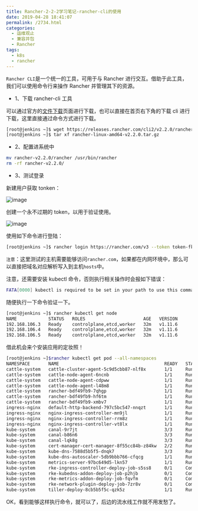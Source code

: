 ```yaml
---
title: Rancher-2-2-2学习笔记-rancher-cli的使用
date: 2019-04-28 18:41:07
permalink: /2734.html
categories:
  - 运维观止
  - 兼容并包
  - Rancher
tags:
  - k8s
  - rancher
---
```


`Rancher CLI`是一个统一的工具，可用于与 Rancher 进行交互。借助于此工具，我们可以使用命令行来操作 Rancher 并管理其下的资源。

- 1、下载 rancher-cli 工具

可以通过官方的[文件下载](https://www.cnrancher.com/docs/rancher/v2.x/cn/install-prepare/download/)页面进行下载，也可以直接在首页右下角的下载 cli 进行下载，这里直接通过命令方式进行下载。

```sh
[root@jenkins ~]$ wget https://releases.rancher.com/cli2/v2.2.0/rancher-linux-amd64-v2.2.0.tar.gz
[root@jenkins ~]$ tar xf rancher-linux-amd64-v2.2.0.tar.gz
```

- 2、配置进系统中

```sh
mv rancher-v2.2.0/rancher /usr/bin/rancher
rm -rf rancher-v2.2.0/
```

- 3、测试登录

新建用户获取 tonken：

![image](https://tvax1.sinaimg.cn/large/008k1Yt0ly1grx5z2fe5fj311j0c0tia.jpg)

创建一个永不过期的 token，以用于验证使用。

![image](https://tvax2.sinaimg.cn/large/008k1Yt0ly1grx5zab82vj30z00m7am6.jpg)

使用如下命令进行登陆：

```sh
[root@jenkins ~]$ rancher login https://rancher.com/v3 --token token-fkgj6:gd2z99wnfgc2zw9pw969rppgbnrfwg7l59l4gccqp5wmdc6vd27r5l
```

`注意`：这里测试的主机需要能够访问`rancher.com`，如果都在内网环境中，那么可以直接把域名对应解析写入到主机`hosts`中。

注意，还需要安装 kubectl 命令，否则执行相关操作时会报如下错误：

```sh
FATA[0000] kubectl is required to be set in your path to use this command. See https://kubernetes.io/docs/tasks/tools/install-kubectl/ for more info. Error: exec: "kubectl": executable file not found in $PATH
```

随便执行一下命令验证一下。

```sh
[root@jenkins ~]$ rancher kubectl get node
NAME            STATUS   ROLES                      AGE   VERSION
192.168.106.3   Ready    controlplane,etcd,worker   32m   v1.11.6
192.168.106.4   Ready    controlplane,etcd,worker   32m   v1.11.6
192.168.106.5   Ready    controlplane,etcd,worker   32m   v1.11.6
```

借此机会来个安装应用的定妆照！

```sh
[root@jenkins ~]$rancher kubectl get pod --all-namespaces
NAMESPACE       NAME                                        READY   STATUS      RESTARTSAGE
cattle-system   cattle-cluster-agent-5c9d5cbb87-nlf8x       1/1     Running     016m
cattle-system   cattle-node-agent-6ncnb                     1/1     Running     016m
cattle-system   cattle-node-agent-cdpww                     1/1     Running     016m
cattle-system   cattle-node-agent-l48m8                     1/1     Running     016m
cattle-system   rancher-bdf49fb9-7qhgp                      1/1     Running     131m
cattle-system   rancher-bdf49fb9-hf6tm                      1/1     Running     031m
cattle-system   rancher-bdf49fb9-xmbv7                      1/1     Running     131m
ingress-nginx   default-http-backend-797c5bc547-nnqzt       1/1     Running     034m
ingress-nginx   nginx-ingress-controller-mn9jl              1/1     Running     034m
ingress-nginx   nginx-ingress-controller-rrm8z              1/1     Running     034m
ingress-nginx   nginx-ingress-controller-vt8lx              1/1     Running     034m
kube-system     canal-9r7jt                                 3/3     Running     034m
kube-system     canal-b86n6                                 3/3     Running     034m
kube-system     canal-lqk8g                                 3/3     Running     034m
kube-system     cert-manager-cert-manager-8f55cc84b-z84kw   2/2     Running     031m
kube-system     kube-dns-7588d5b5f5-dnqk7                   3/3     Running     034m
kube-system     kube-dns-autoscaler-5db9bbb766-cfqcg        1/1     Running     034m
kube-system     metrics-server-97bc649d5-lkn57              1/1     Running     034m
kube-system     rke-ingress-controller-deploy-job-s5ss8     0/1     Completed   034m
kube-system     rke-kubedns-addon-deploy-job-p2hjb          0/1     Completed   034m
kube-system     rke-metrics-addon-deploy-job-fqvfm          0/1     Completed   034m
kube-system     rke-network-plugin-deploy-job-7zr8v         0/1     Completed   034m
kube-system     tiller-deploy-8cb5b5f5c-qzk5z               1/1     Running     032m
```

OK，看到能够这样执行命令，就可以了，后边的流水线工作就不用发愁了。
